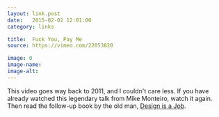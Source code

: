 ```yaml
---
layout: link.post
date:   2015-02-02 12:01:00
category: links

title:  Fuck You, Pay Me
source: https://vimeo.com/22053820

image: 0
image-name: 
image-alt:
---
```


This video goes way back to 2011, and I couldn't care less. If you have already watched this legendary talk from Mike Monteiro, watch it again. Then read the follow-up book by the old man, [Design is a Job](http://www.abookapart.com/products/design-is-a-job).